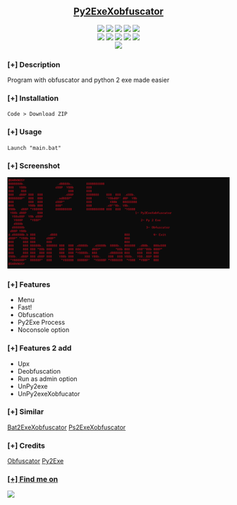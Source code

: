 <h2 align="center"><u>Py2ExeXobfuscator</u></h2>

<p align="center">
    <img src="https://img.shields.io/github/stars/DARKNOSY/Py2ExeXobfuscator?style=for-the-badge&color=orange">
    <img src="https://img.shields.io/github/forks/DARKNOSY/Py2ExeXobfuscator?style=for-the-badge&color=purple">
    <img src="https://img.shields.io/github/license/DARKNOSY/Py2ExeXobfuscator?style=for-the-badge&color=blue">
    <img src="https://img.shields.io/github/issues/DARKNOSY/Py2ExeXobfuscator?style=for-the-badge&color=red">
    <img src="https://img.shields.io/github/contributors/DARKNOSY/Py2ExeXobfuscator?style=for-the-badge&color=cyan">
<br>
    <img src="https://img.shields.io/badge/Author-DARKNOSY-magenta?style=flat-square">
    <img src="https://img.shields.io/badge/Open%20Source-Yes-orange?style=flat-square">
    <img src="https://img.shields.io/badge/Maintained-Yes-cyan?style=flat-square">
    <img src="https://img.shields.io/badge/Made%20In-France-green?style=flat-square">
    <img src="https://img.shields.io/badge/Written%20In-Batch-blue?style=flat-square">
<br>
    <img src="https://github-readme-stats.vercel.app/api/pin/?username=DARKNOSY&repo=Py2ExeXobfuscator&theme=synthwave">
</p>

### [+] Description
Program with obfuscator and python 2 exe made easier

### [+] Installation
`Code > Download ZIP`

### [+] Usage
`Launch "main.bat"`

### [+] Screenshot
![screenshot](https://github.com/DARKNOSY/Py2ExeXobfuscator/blob/main/MENU.png?raw=true)

### [+] Features
 - Menu
 - Fast!
 - Obfuscation
 - Py2Exe Process
 - Noconsole option
 
### [+] Features 2 add
 - Upx
 - Deobfuscation
 - Run as admin option
 - UnPy2exe
 - UnPy2exeXobfucator

### [+] Similar
<a href="https://github.com/DARKNOSY/Bat2ExeXobfuscator">Bat2ExeXobfuscator</a>
<a href="https://github.com/DARKNOSY/Ps2ExeXobfuscator">Ps2ExeXobfuscator</a>

### [+] Credits 
<a href="https://github.com/Blank-c/BlankOBF">Obfuscator</a>
<a href="https://github.com/pyinstaller/pyinstaller">Py2Exe

### [+] Find me on 
<a href="mailto:dark.help87@yahoo.com" target="_blank"><img src="https://img.shields.io/badge/Email-dark.help87@yahoo.com-blue?style=for-the-badge&logo=gmail"></a>
